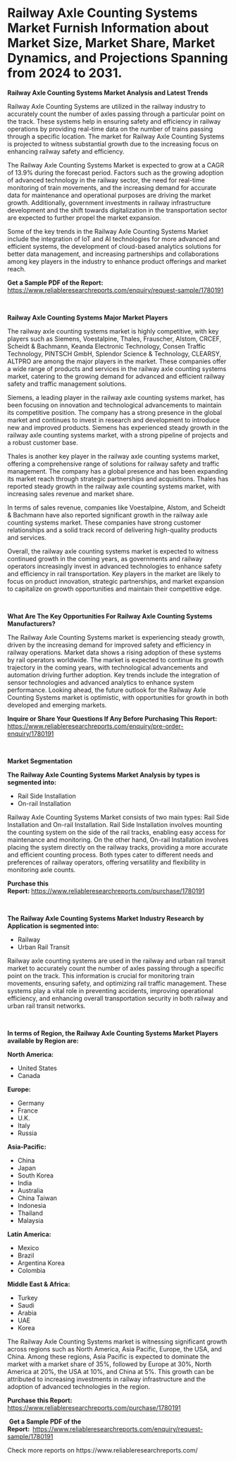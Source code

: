 <p><h1>Railway Axle Counting Systems Market Furnish Information about Market Size, Market Share, Market Dynamics, and Projections Spanning from 2024 to 2031.</h1></p><p><strong>Railway Axle Counting Systems Market Analysis and Latest Trends</strong></p>
<p><p>Railway Axle Counting Systems are utilized in the railway industry to accurately count the number of axles passing through a particular point on the track. These systems help in ensuring safety and efficiency in railway operations by providing real-time data on the number of trains passing through a specific location. The market for Railway Axle Counting Systems is projected to witness substantial growth due to the increasing focus on enhancing railway safety and efficiency.</p><p>The Railway Axle Counting Systems Market is expected to grow at a CAGR of 13.9% during the forecast period. Factors such as the growing adoption of advanced technology in the railway sector, the need for real-time monitoring of train movements, and the increasing demand for accurate data for maintenance and operational purposes are driving the market growth. Additionally, government investments in railway infrastructure development and the shift towards digitalization in the transportation sector are expected to further propel the market expansion.</p><p>Some of the key trends in the Railway Axle Counting Systems Market include the integration of IoT and AI technologies for more advanced and efficient systems, the development of cloud-based analytics solutions for better data management, and increasing partnerships and collaborations among key players in the industry to enhance product offerings and market reach.</p></p>
<p><strong>Get a Sample PDF of the Report:&nbsp;</strong> <a href="https://www.reliableresearchreports.com/enquiry/request-sample/1780191">https://www.reliableresearchreports.com/enquiry/request-sample/1780191</a></p>
<p>&nbsp;</p>
<p><strong>Railway Axle Counting Systems Major Market Players</strong></p>
<p><p>The railway axle counting systems market is highly competitive, with key players such as Siemens, Voestalpine, Thales, Frauscher, Alstom, CRCEF, Scheidt & Bachmann, Keanda Electronic Technology, Consen Traffic Technology, PINTSCH GmbH, Splendor Science & Technology, CLEARSY, ALTPRO are among the major players in the market. These companies offer a wide range of products and services in the railway axle counting systems market, catering to the growing demand for advanced and efficient railway safety and traffic management solutions.</p><p>Siemens, a leading player in the railway axle counting systems market, has been focusing on innovation and technological advancements to maintain its competitive position. The company has a strong presence in the global market and continues to invest in research and development to introduce new and improved products. Siemens has experienced steady growth in the railway axle counting systems market, with a strong pipeline of projects and a robust customer base.</p><p>Thales is another key player in the railway axle counting systems market, offering a comprehensive range of solutions for railway safety and traffic management. The company has a global presence and has been expanding its market reach through strategic partnerships and acquisitions. Thales has reported steady growth in the railway axle counting systems market, with increasing sales revenue and market share.</p><p>In terms of sales revenue, companies like Voestalpine, Alstom, and Scheidt & Bachmann have also reported significant growth in the railway axle counting systems market. These companies have strong customer relationships and a solid track record of delivering high-quality products and services.</p><p>Overall, the railway axle counting systems market is expected to witness continued growth in the coming years, as governments and railway operators increasingly invest in advanced technologies to enhance safety and efficiency in rail transportation. Key players in the market are likely to focus on product innovation, strategic partnerships, and market expansion to capitalize on growth opportunities and maintain their competitive edge.</p></p>
<p>&nbsp;</p>
<p><strong>What Are The Key Opportunities For Railway Axle Counting Systems Manufacturers?</strong></p>
<p><p>The Railway Axle Counting Systems market is experiencing steady growth, driven by the increasing demand for improved safety and efficiency in railway operations. Market data shows a rising adoption of these systems by rail operators worldwide. The market is expected to continue its growth trajectory in the coming years, with technological advancements and automation driving further adoption. Key trends include the integration of sensor technologies and advanced analytics to enhance system performance. Looking ahead, the future outlook for the Railway Axle Counting Systems market is optimistic, with opportunities for growth in both developed and emerging markets.</p></p>
<p><strong>Inquire or Share Your Questions If Any Before Purchasing This Report:</strong> <a href="https://www.reliableresearchreports.com/enquiry/pre-order-enquiry/1780191">https://www.reliableresearchreports.com/enquiry/pre-order-enquiry/1780191</a></p>
<p>&nbsp;</p>
<p><strong>Market Segmentation</strong></p>
<p><strong>The Railway Axle Counting Systems Market Analysis by types is segmented into:</strong></p>
<p><ul><li>Rail Side Installation</li><li>On-rail Installation</li></ul></p>
<p><p>Railway Axle Counting Systems Market consists of two main types: Rail Side Installation and On-rail Installation. Rail Side Installation involves mounting the counting system on the side of the rail tracks, enabling easy access for maintenance and monitoring. On the other hand, On-rail Installation involves placing the system directly on the railway tracks, providing a more accurate and efficient counting process. Both types cater to different needs and preferences of railway operators, offering versatility and flexibility in monitoring axle counts.</p></p>
<p><strong>Purchase this Report:&nbsp;</strong><a href="https://www.reliableresearchreports.com/purchase/1780191">https://www.reliableresearchreports.com/purchase/1780191</a></p>
<p>&nbsp;</p>
<p><strong>The Railway Axle Counting Systems Market Industry Research by Application is segmented into:</strong></p>
<p><ul><li>Railway</li><li>Urban Rail Transit</li></ul></p>
<p><p>Railway axle counting systems are used in the railway and urban rail transit market to accurately count the number of axles passing through a specific point on the track. This information is crucial for monitoring train movements, ensuring safety, and optimizing rail traffic management. These systems play a vital role in preventing accidents, improving operational efficiency, and enhancing overall transportation security in both railway and urban rail transit networks.</p></p>
<p>&nbsp;</p>
<p><strong>In terms of Region, the Railway Axle Counting Systems Market Players available by Region are:</strong></p>
<p>
    <p> <strong> North America: </strong>
        <ul>
            <li>United States</li>
            <li>Canada</li>
        </ul>
        </p> 
    <p> <strong> Europe: </strong>
        <ul>
            <li>Germany</li>
            <li>France</li>
            <li>U.K.</li>
            <li>Italy</li>
            <li>Russia</li>
        </ul>
        </p> 
    <p> <strong> Asia-Pacific: </strong>
        <ul>
            <li>China</li>
            <li>Japan</li>
            <li>South Korea</li>
            <li>India</li>
            <li>Australia</li>
            <li>China Taiwan</li>
            <li>Indonesia</li>
            <li>Thailand</li>
            <li>Malaysia</li>
        </ul>
        </p> 
    <p> <strong> Latin America: </strong>
        <ul>
            <li>Mexico</li>
            <li>Brazil</li>
            <li>Argentina Korea</li>
            <li>Colombia</li>
        </ul>
        </p> 
    <p> <strong> Middle East & Africa: </strong>
        <ul>
            <li>Turkey</li>
            <li>Saudi</li>
            <li>Arabia</li>
            <li>UAE</li>
            <li>Korea</li>
        </ul>
    </p>
    </p>
<p><p>The Railway Axle Counting Systems market is witnessing significant growth across regions such as North America, Asia Pacific, Europe, the USA, and China. Among these regions, Asia Pacific is expected to dominate the market with a market share of 35%, followed by Europe at 30%, North America at 20%, the USA at 10%, and China at 5%. This growth can be attributed to increasing investments in railway infrastructure and the adoption of advanced technologies in the region.</p></p>
<p><strong>Purchase this Report: </strong><a href="https://www.reliableresearchreports.com/purchase/1780191">https://www.reliableresearchreports.com/purchase/1780191</a></p>
<p>&nbsp;<strong>Get a Sample PDF of the Report:&nbsp;&nbsp;</strong><a href="https://www.reliableresearchreports.com/enquiry/request-sample/1780191">https://www.reliableresearchreports.com/enquiry/request-sample/1780191</a></p>
<p><strong></strong></p>
<p>Check more reports on https://www.reliableresearchreports.com/</p>